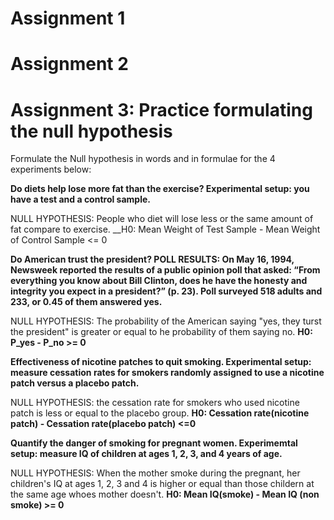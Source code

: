 # Assignment 1
# Assignment 2
# Assignment 3: Practice formulating the null hypothesis

Formulate the Null hypothesis in words and in formulae for the 4 experiments below:

**Do diets help lose more fat than the exercise?
Experimental setup: you have a test and a control sample.**

NULL HYPOTHESIS: People who diet will lose less or the same amount of fat compare to exercise.
__H0: Mean Weight of Test Sample - Mean Weight of Control Sample <= 0

**Do American trust the president?
POLL RESULTS: On May 16, 1994, Newsweek reported the results of a public opinion poll that asked: “From everything you know about Bill Clinton, does he have the honesty and integrity you expect in a president?” (p. 23). Poll surveyed 518 adults and 233, or 0.45 of them answered yes.**

NULL HYPOTHESIS: The probability of the American saying "yes, they turst the president" is greater or equal to he probability of them saying no.
__H0: P_yes - P_no >= 0__

**Effectiveness of nicotine patches to quit smoking.
Experimental setup: measure cessation rates for smokers randomly assigned to use a nicotine patch versus a placebo patch.**

NULL HYPOTHESIS: the cessation rate for smokers who used nicotine patch is less or equal to the placebo group.
__H0: Cessation rate(nicotine patch) - Cessation rate(placebo patch) <=0__

**Quantify the danger of smoking for pregnant women.
Experimemtal setup: measure IQ of children at ages 1, 2, 3, and 4 years of age.**

NULL HYPOTHESIS: When the mother smoke during the pregnant, her children's IQ at ages 1, 2, 3 and 4 is higher or equal than those childern at the same age whoes mother doesn't. 
__H0: Mean IQ(smoke) - Mean IQ (non smoke) >= 0__
